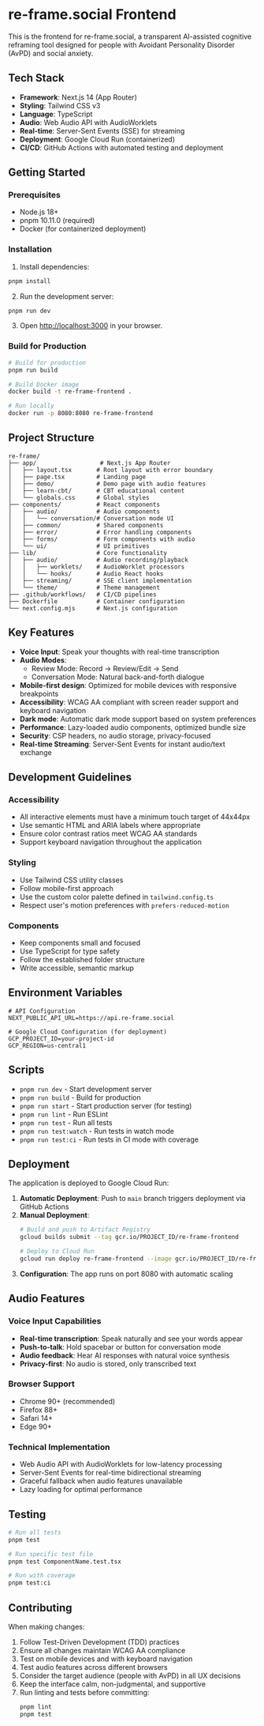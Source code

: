 # re-frame.social Frontend

This is the frontend for re-frame.social, a transparent AI-assisted cognitive reframing tool designed for people with Avoidant Personality Disorder (AvPD) and social anxiety.

## Tech Stack

- **Framework**: Next.js 14 (App Router)
- **Styling**: Tailwind CSS v3
- **Language**: TypeScript
- **Audio**: Web Audio API with AudioWorklets
- **Real-time**: Server-Sent Events (SSE) for streaming
- **Deployment**: Google Cloud Run (containerized)
- **CI/CD**: GitHub Actions with automated testing and deployment

## Getting Started

### Prerequisites

- Node.js 18+ 
- pnpm 10.11.0 (required)
- Docker (for containerized deployment)

### Installation

1. Install dependencies:
```bash
pnpm install
```

2. Run the development server:
```bash
pnpm run dev
```

3. Open [http://localhost:3000](http://localhost:3000) in your browser.

### Build for Production

```bash
# Build for production
pnpm run build

# Build Docker image
docker build -t re-frame-frontend .

# Run locally
docker run -p 8080:8080 re-frame-frontend
```

## Project Structure

```
re-frame/
├── app/                  # Next.js App Router
│   ├── layout.tsx       # Root layout with error boundary
│   ├── page.tsx         # Landing page
│   ├── demo/            # Demo page with audio features
│   ├── learn-cbt/       # CBT educational content
│   └── globals.css      # Global styles
├── components/          # React components
│   ├── audio/           # Audio components
│   │   └── conversation/# Conversation mode UI
│   ├── common/          # Shared components
│   ├── error/           # Error handling components
│   ├── forms/           # Form components with audio
│   └── ui/              # UI primitives
├── lib/                 # Core functionality
│   ├── audio/           # Audio recording/playback
│   │   ├── worklets/    # AudioWorklet processors
│   │   └── hooks/       # Audio React hooks
│   ├── streaming/       # SSE client implementation
│   └── theme/           # Theme management
├── .github/workflows/   # CI/CD pipelines
├── Dockerfile           # Container configuration
└── next.config.mjs      # Next.js configuration
```

## Key Features

- **Voice Input**: Speak your thoughts with real-time transcription
- **Audio Modes**: 
  - Review Mode: Record → Review/Edit → Send
  - Conversation Mode: Natural back-and-forth dialogue
- **Mobile-first design**: Optimized for mobile devices with responsive breakpoints
- **Accessibility**: WCAG AA compliant with screen reader support and keyboard navigation
- **Dark mode**: Automatic dark mode support based on system preferences
- **Performance**: Lazy-loaded audio components, optimized bundle size
- **Security**: CSP headers, no audio storage, privacy-focused
- **Real-time Streaming**: Server-Sent Events for instant audio/text exchange

## Development Guidelines

### Accessibility

- All interactive elements must have a minimum touch target of 44x44px
- Use semantic HTML and ARIA labels where appropriate
- Ensure color contrast ratios meet WCAG AA standards
- Support keyboard navigation throughout the application

### Styling

- Use Tailwind CSS utility classes
- Follow mobile-first approach
- Use the custom color palette defined in `tailwind.config.ts`
- Respect user's motion preferences with `prefers-reduced-motion`

### Components

- Keep components small and focused
- Use TypeScript for type safety
- Follow the established folder structure
- Write accessible, semantic markup

## Environment Variables

```env
# API Configuration
NEXT_PUBLIC_API_URL=https://api.re-frame.social

# Google Cloud Configuration (for deployment)
GCP_PROJECT_ID=your-project-id
GCP_REGION=us-central1
```

## Scripts

- `pnpm run dev` - Start development server
- `pnpm run build` - Build for production
- `pnpm run start` - Start production server (for testing)
- `pnpm run lint` - Run ESLint
- `pnpm run test` - Run all tests
- `pnpm run test:watch` - Run tests in watch mode
- `pnpm run test:ci` - Run tests in CI mode with coverage

## Deployment

The application is deployed to Google Cloud Run:

1. **Automatic Deployment**: Push to `main` branch triggers deployment via GitHub Actions
2. **Manual Deployment**:
   ```bash
   # Build and push to Artifact Registry
   gcloud builds submit --tag gcr.io/PROJECT_ID/re-frame-frontend
   
   # Deploy to Cloud Run
   gcloud run deploy re-frame-frontend --image gcr.io/PROJECT_ID/re-frame-frontend
   ```
3. **Configuration**: The app runs on port 8080 with automatic scaling

## Audio Features

### Voice Input Capabilities
- **Real-time transcription**: Speak naturally and see your words appear
- **Push-to-talk**: Hold spacebar or button for conversation mode
- **Audio feedback**: Hear AI responses with natural voice synthesis
- **Privacy-first**: No audio is stored, only transcribed text

### Browser Support
- Chrome 90+ (recommended)
- Firefox 88+
- Safari 14+
- Edge 90+

### Technical Implementation
- Web Audio API with AudioWorklets for low-latency processing
- Server-Sent Events for real-time bidirectional streaming
- Graceful fallback when audio features unavailable
- Lazy loading for optimal performance

## Testing

```bash
# Run all tests
pnpm test

# Run specific test file
pnpm test ComponentName.test.tsx

# Run with coverage
pnpm test:ci
```

## Contributing

When making changes:

1. Follow Test-Driven Development (TDD) practices
2. Ensure all changes maintain WCAG AA compliance
3. Test on mobile devices and with keyboard navigation
4. Test audio features across different browsers
5. Consider the target audience (people with AvPD) in all UX decisions
6. Keep the interface calm, non-judgmental, and supportive
7. Run linting and tests before committing:
   ```bash
   pnpm lint
   pnpm test
   ```
